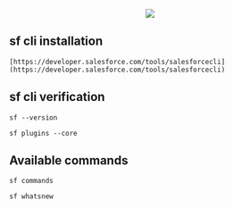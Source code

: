 <p align="center">  <!-- my logo -->
    <img src="https://www.amug.com/wp-content/uploads/2016/09/you-logo-here-300x106.png" />
</p>

## sf cli installation    
```
[https://developer.salesforce.com/tools/salesforcecli](https://developer.salesforce.com/tools/salesforcecli)
```

## sf cli verification 
```
sf --version

sf plugins --core
```

## Available commands 
```
sf commands

sf whatsnew
```


